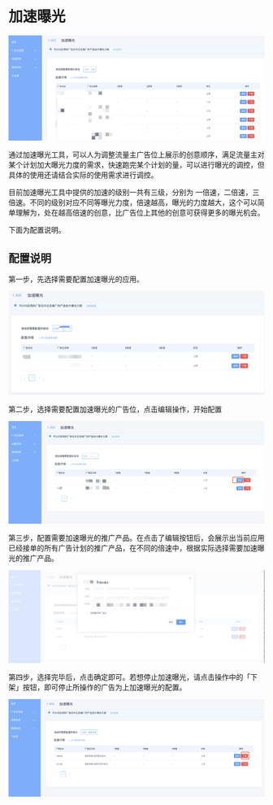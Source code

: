 # 加速曝光

![](../../../.gitbook/assets/image%20%28135%29.png)

通过加速曝光工具，可以人为调整流量主广告位上展示的创意顺序，满足流量主对某个计划加大曝光力度的需求，快速跑完某个计划的量，可以进行曝光的调控，但具体的使用还请结合实际的使用需求进行调控。

目前加速曝光工具中提供的加速的级别一共有三级，分别为 一倍速，二倍速，三倍速。不同的级别对应不同等曝光力度，倍速越高，曝光的力度越大，这个可以简单理解为，处在越高倍速的创意，比广告位上其他的创意可获得更多的曝光机会。

下面为配置说明。

## 配置说明

第一步，先选择需要配置加速曝光的应用。

![](../../../.gitbook/assets/image%20%288%29.png)

第二步，选择需要配置加速曝光的广告位，点击编辑操作，开始配置

![](../../../.gitbook/assets/image%20%28102%29.png)

第三步，配置需要加速曝光的推广产品。在点击了编辑按钮后，会展示出当前应用已经接单的所有广告计划的推广产品，在不同的倍速中，根据实际选择需要加速曝光的推广产品。

![](../../../.gitbook/assets/image%20%2877%29.png)

第四步，选择完毕后，点击确定即可。若想停止加速曝光，请点击操作中的「下架」按钮，即可停止所操作的广告为上加速曝光的配置。

![](../../../.gitbook/assets/image%20%28127%29.png)

